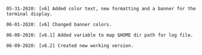 

	05-31-2020: [v6] Added color text, new formatting and a banner for the terminal display.

	06-01-2020: [v6] Changed banner colors.

	06-08-2020: [v6.1] Added variable to map $HOME dir path for log file.

	06-09-2020: [v6.2] Created new working version.
